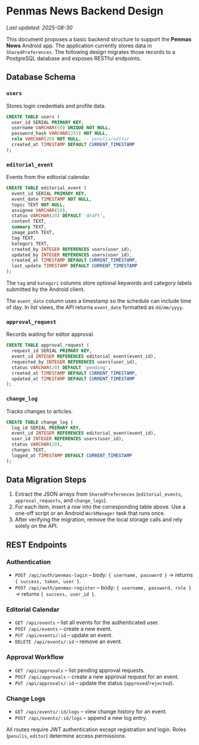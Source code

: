 # Penmas News Backend Design
*Last updated: 2025-08-30*

This document proposes a basic backend structure to support the **Penmas News** Android app. The application currently stores data in `SharedPreferences`. The following design migrates those records to a PostgreSQL database and exposes RESTful endpoints.

## Database Schema

### `users`
Stores login credentials and profile data.

```sql
CREATE TABLE users (
  user_id SERIAL PRIMARY KEY,
  username VARCHAR(50) UNIQUE NOT NULL,
  password_hash VARCHAR(255) NOT NULL,
  role VARCHAR(20) NOT NULL, -- penulis/editor
  created_at TIMESTAMP DEFAULT CURRENT_TIMESTAMP
);
```

### `editorial_event`
Events from the editorial calendar.

```sql
CREATE TABLE editorial_event (
  event_id SERIAL PRIMARY KEY,
  event_date TIMESTAMP NOT NULL,
  topic TEXT NOT NULL,
  assignee VARCHAR(50),
  status VARCHAR(20) DEFAULT 'draft',
  content TEXT,
  summary TEXT,
  image_path TEXT,
  tag TEXT,
  kategori TEXT,
  created_by INTEGER REFERENCES users(user_id),
  updated_by INTEGER REFERENCES users(user_id),
  created_at TIMESTAMP DEFAULT CURRENT_TIMESTAMP,
  last_update TIMESTAMP DEFAULT CURRENT_TIMESTAMP
);
```

The `tag` and `kategori` columns store optional keywords and category labels
submitted by the Android client.

The `event_date` column uses a timestamp so the schedule can include time of day.
In list views, the API returns `event_date` formatted as `dd/mm/yyyy`.

### `approval_request`
Records waiting for editor approval.

```sql
CREATE TABLE approval_request (
  request_id SERIAL PRIMARY KEY,
  event_id INTEGER REFERENCES editorial_event(event_id),
  requested_by INTEGER REFERENCES users(user_id),
  status VARCHAR(20) DEFAULT 'pending',
  created_at TIMESTAMP DEFAULT CURRENT_TIMESTAMP,
  updated_at TIMESTAMP DEFAULT CURRENT_TIMESTAMP
);
```

### `change_log`
Tracks changes to articles.

```sql
CREATE TABLE change_log (
  log_id SERIAL PRIMARY KEY,
  event_id INTEGER REFERENCES editorial_event(event_id),
  user_id INTEGER REFERENCES users(user_id),
  status VARCHAR(20),
  changes TEXT,
  logged_at TIMESTAMP DEFAULT CURRENT_TIMESTAMP
);
```

## Data Migration Steps

1. Extract the JSON arrays from `SharedPreferences` (`editorial_events`, `approval_requests`, and `change_logs`).
2. For each item, insert a row into the corresponding table above. Use a one-off script or an Android `WorkManager` task that runs once.
3. After verifying the migration, remove the local storage calls and rely solely on the API.

## REST Endpoints

### Authentication
- `POST /api/auth/penmas-login` – body: `{ username, password }` → returns `{ success, token, user }`.
- `POST /api/auth/penmas-register` – body: `{ username, password, role }` → returns `{ success, user_id }`.

### Editorial Calendar
- `GET /api/events` – list all events for the authenticated user.
- `POST /api/events` – create a new event.
- `PUT /api/events/:id` – update an event.
- `DELETE /api/events/:id` – remove an event.

### Approval Workflow
- `GET /api/approvals` – list pending approval requests.
- `POST /api/approvals` – create a new approval request for an event.
- `PUT /api/approvals/:id` – update the status (`approved`/`rejected`).

### Change Logs
- `GET /api/events/:id/logs` – view change history for an event.
- `POST /api/events/:id/logs` – append a new log entry.

All routes require JWT authentication except registration and login. Roles (`penulis`, `editor`) determine access permissions.

